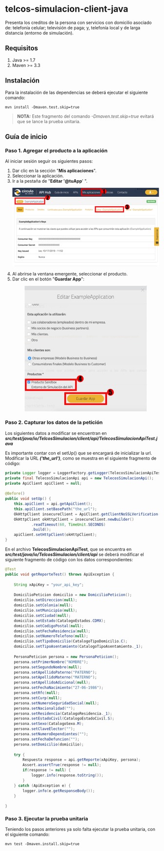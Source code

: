 # telcos-simulacion-client-java

Presenta los creditos de la persona con servicios con domicilio asociado de: telefonía celular; televisión de paga; y, telefonía local y de larga distancia (entorno de simulación).

## Requisitos

1. Java >= 1.7
2. Maven >= 3.3

## Instalación

Para la instalación de las dependencias se deberá ejecutar el siguiente comando:

```shell
mvn install -Dmaven.test.skip=true
```

> **NOTA:** Este fragmento del comando *-Dmaven.test.skip=true* evitará que se lance la prueba unitaria.


## Guía de inicio

### Paso 1. Agregar el producto a la aplicación

Al iniciar sesión seguir os siguientes pasos:

 1. Dar clic en la sección "**Mis aplicaciones**".
 2. Seleccionar la aplicación.
 3. Ir a la pestaña de "**Editar '@tuApp**' ".
    <p align="center">
      <img src="https://github.com/APIHub-CdC/imagenes-cdc/blob/master/edit_applications.jpg" width="900">
    </p>
 4. Al abrirse la ventana emergente, seleccionar el producto.
 5. Dar clic en el botón "**Guardar App**":
    <p align="center">
      <img src="https://github.com/APIHub-CdC/imagenes-cdc/blob/master/selected_product.jpg" width="400">
    </p>

### Paso 2. Capturar los datos de la petición

Los siguientes datos a modificar se encuentran en ***src/test/java/io/TelcosSimulacion/client/api/TelecosSimulacionApiTest.java***

Es importante contar con el setUp() que se encargará de inicializar la url. Modificar la URL ***('the_url')***, como se muestra en el siguiente fragmento de código:

```java
private Logger logger = LoggerFactory.getLogger(TelecosSimulacionApiTest.class.getName());
private final TelecosSimulacionApi api = new TelecosSimulacionApi(); 
private ApiClient apiClient = null;

@Before()
public void setUp() {
	this.apiClient = api.getApiClient();
	this.apiClient.setBasePath("the_url");
	OkHttpClient insecureClient = ApiClient.getClientNoSSLVerification();
	OkHttpClient okHttpClient = insecureClient.newBuilder()
			.readTimeout(60, TimeUnit.SECONDS)
			.build();
	apiClient.setHttpClient(okHttpClient);	
} 
```

En el archivo **TelecosSimulacionApiTest**, que se encuentra en ***src/test/java/io/TelcosSimulacion/client/api*** se deberá modificar el siguiente fragmento de código con los datos correspondientes:

```java
@Test
public void getReporteTest() throws ApiException {
	
	String xApiKey = "your_api_key";

    DomicilioPeticion domicilio = new DomicilioPeticion();
    domicilio.setDireccion(null);
    domicilio.setColonia(null);
    domicilio.setMunicipio(null);
    domicilio.setCiudad(null);
    domicilio.setEstado(CatalogoEstados.CDMX);
    domicilio.setCodigoPostal(null);
    domicilio.setFechaResidencia(null);
    domicilio.setNumeroTelefono(null);
    domicilio.setTipoDomicilio(CatalogoTipoDomicilio.C);
    domicilio.setTipoAsentamiento(CatalogoTipoAsentamiento._1);
    
    PersonaPeticion persona = new PersonaPeticion();
    persona.setPrimerNombre("NOMBRE");
    persona.setSegundoNombre(null);
    persona.setApellidoPaterno("PATERNO");
    persona.setApellidoMaterno("MATERNO");
    persona.setApellidoAdicional(null);
    persona.setFechaNacimiento("27-06-1986");
    persona.setRfc(null);
    persona.setCurp(null);
    persona.setNumeroSeguridadSocial(null);
    persona.setNacionalidad("");
    persona.setResidencia(CatalogoResidencia._1);
    persona.setEstadoCivil(CatalogoEstadoCivil.S);
    persona.setSexo(CatalogoSexo.M);
    persona.setClaveElector("");
    persona.setNumeroDependientes("");
    persona.setFechaDefuncion("");
    persona.setDomicilio(domicilio);
    
	try {
        Respuesta response = api.getReporte(xApiKey, persona);
        Assert.assertTrue(response != null);
        if(response != null) {
        	logger.info(response.toString());
        }
	} catch (ApiException e) {
		logger.info(e.getResponseBody());
	}

}
```

### Paso 3. Ejecutar la prueba unitaria

Teniendo los pasos anteriores ya solo falta ejecutar la prueba unitaria, con el siguiente comando:

```shell
mvn test -Dmaven.install.skip=true
```
